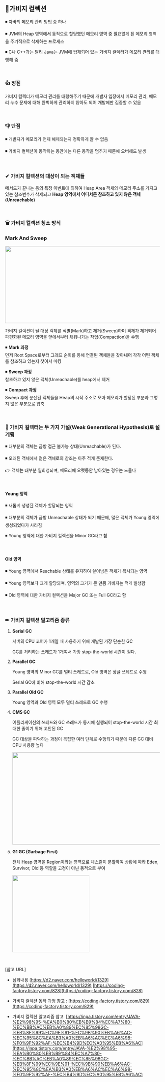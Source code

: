 ## 🧹가비지 컬렉션

◾ 자바의 메모리 관리 방법 중 하나

◾ JVM의 Heap 영역에서 동적으로 할당했던 메모리 영역 중 필요없게 된 메모리 영역을 주기적으로 삭제하는 프로세스

◾ C나 C++과는 달리 Java는 JVM에 탑재되어 있는 가비지 컬렉터가 메모리 관리를 대행해 줌

<br/>

### 👍 장점

가비지 컬렉터가 메모리 관리를 대행해주기 때문에 개발자 입장에서 메모리 관리, 메모리 누수 문제에 대해 완벽하게 관리하지 않아도 되어 개발에만 집중할 수 있음

<br/>

### 👎 단점

◾ 개발자가 메모리가 언제 해제되는지 정확하게 알 수 없음

◾ 가비지 컬렉션이 동작하는 동안에는 다른 동작을 멈추기 때문에 오버헤드 발생

<br/>

### ✔ 가비지 컬렉션의 대상이 되는 객체들

메서드가 끝나는 등의 특정 이벤트에 의하여 Heap Area 객체의 메모리 주소를 가지고 있는 참조변수가 삭제되고 <b>Heap 영역에서 어디서든 참조하고 있지 않은 객체(Unreachable)</b>

<br/>

### 🗑 가비지 컬렉션 청소 방식

### <b>Mark And Sweep</b>
<img src="https://user-images.githubusercontent.com/54140431/227819426-bac31bad-4dd4-47f2-aa3c-ec5ae3c64414.png" width="600" height="250">


가비지 컬렉션이 될 대상 객체를 식별(Mark)하고 제거(Sweep)하며 객체가 제거되어 파편화된 메모리 영역을 앞에서부터 채워나가는 작업(Compaction)을 수행


◾ <b>Mark 과정</b> <br/>
먼저 Root Space로부터 그래프 순회를 통해 연결된 객체들을 찾아내어 각각 어떤 객체를 참조하고 있는지 찾아서 마킹

◾ <b>Sweep 과정</b> <br/>
참조하고 있지 않은 객체(Unreachable)를 heap에서 제거

◾ <b>Compact 과정</b> <br/>
Sweep 후에 분산된 객체들을 Heap의 시작 주소로 모아 메모리가 할당된 부분과 그렇지 않은 부분으로 압축

<br/>

### 📃 가비지 컬렉터는 두 가지 가설(Weak Generational Hypothesis)로 설계됨

◾ 대부분의 객체는 금방 접근 불가능 상태(Unreachable)가 된다.

◾ 오래된 객체에서 젊은 객체로의 참조는 아주 적게 존재한다.

👉 객체는 대부분 일회성되며, 메모리에 오랫동안 남아있는 경우는 드물다

<br/>

#### <b>Young 영역</b>

◾ 새롭게 생성된 객체가 할당되는 영역

◾ 대부분의 객체가 금방 Unreachable 상태가 되기 때문에, 많은 객체가 Young 영역에 생성되었다가 사라짐

◾ Young 영역에 대한 가비지 컬렉션을 Minor GC라고 함

<br/>

#### <b>Old 영역</b>

◾ Young 영역에서 Reachable 상태를 유지하여 살아남은 객체가 복사되는 영역

◾ Young 영역보다 크게 할당되며, 영역의 크기가 큰 만큼 가비지는 적게 발생함

◾ Old 영역에 대한 가비지 컬렉션을 Major GC 또는 Full GC라고 함

<br/>

### ✏ 가비지 컬렉션 알고리즘 종류

1. <b>Serial GC</b>

	서버의 CPU 코어가 1개일 때 사용하기 위해 개발된 가장 단순한 GC
	
	GC를 처리하는 쓰레드가 1개여서 가장 stop-the-world 시간이 길다.

2. <b>Parallel GC</b>
	
	Young 영역의 Minor GC를 멀티 쓰레드로, Old 영역은 싱글 쓰레드로 수행
	
	Serial GC에 비해 stop-the-world 시간 감소

3. <b>Parallel Old GC</b>
	
	Young 영역과 Old 영역 모두 멀티 쓰레드로 GC 수행

4. <b>CMS GC</b>
	
	어플리케이션의 쓰레드와 GC 쓰레드가 동시에 실행되어 stop-the-world 시간 최대한 줄이기 위해 고안된 GC
	
	GC 대상을 파악하는 과정이 복잡한 여러 단계로 수행되기 때문에 다른 GC 대비 CPU 사용량 높다

	<img src="https://user-images.githubusercontent.com/54140431/227819927-daaf9374-51b4-429a-98f3-5648b31548d6.png" width="700" height="300">

5. <b>G1 GC (Garbage First)</b>
	
	전체 Heap 영역을 Region이라는 영역으로 체스같이 분할하여 상황에 따라 Eden, Survivor, Old 등 역할을 고정이 아닌 동적으로 부여

	  <img src="https://user-images.githubusercontent.com/54140431/227819937-6050803b-6cd3-40fe-808c-2becd774c9e5.png" width="250" height="250">

<br/>

[참고 URL]
- 심화내용
[https://d2.naver.com/helloworld/1329](https://d2.naver.com/helloworld/1329)
[https://coding-factory.tistory.com/828](https://coding-factory.tistory.com/828)

- 가비지 컬렉션 동작 과정 참고 : [https://coding-factory.tistory.com/829](https://coding-factory.tistory.com/829)

- 가비지 컬렉션 알고리즘 참고
 [https://inpa.tistory.com/entry/JAVA-%E2%98%95-%EA%B0%80%EB%B9%84%EC%A7%80-%EC%BB%AC%EB%A0%89%EC%85%98GC-%EB%8F%99%EC%9E%91-%EC%9B%90%EB%A6%AC-%EC%95%8C%EA%B3%A0%EB%A6%AC%EC%A6%98-%F0%9F%92%AF-%EC%B4%9D%EC%A0%95%EB%A6%AC](https://inpa.tistory.com/entry/JAVA-%E2%98%95-%EA%B0%80%EB%B9%84%EC%A7%80-%EC%BB%AC%EB%A0%89%EC%85%98GC-%EB%8F%99%EC%9E%91-%EC%9B%90%EB%A6%AC-%EC%95%8C%EA%B3%A0%EB%A6%AC%EC%A6%98-%F0%9F%92%AF-%EC%B4%9D%EC%A0%95%EB%A6%AC)

